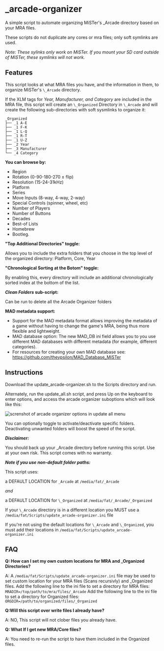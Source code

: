 # _arcade-organizer

A simple script to automate organizing MiSTer's \_Arcade directory based on your MRA files.

These scripts do not duplicate any cores or mra files; only soft symlinks are used.

_Note: These sylinks only work on MiSTer. If you mount your SD card outside of MiSTer, these symlinks will not work._

## Features

This script looks at what MRA files you have, and the information in them, to organize MiSTer's `\_Arcade` directory. 

If the XLM tags for _Year, Manufacturer, and Category_ are included in the MRA file, this script will create an `\_Organized` Directory in `\_Arcade` and will create the following sub-directories with soft sysmlinks to organize it:

```
_Organized
├── _1 A-E
├── _1 F-K
├── _1 L-Q
├── _1 R-T
├── _1 U-Z
├── _2 Year
├── _3 Manufacturer
└── _4 Category
```

**You can browse by:**

* Region
* Rotation (0-90-180-270 ± flip)
* Resolution (15-24-31kHz)
* Platform
* Series
* Move Inputs (8-way, 4-way, 2-way)
* Special Controls (spinner, wheel, etc)
* Number of Players
* Number of Buttons
* Decades
* Best-of Lists
* Homebrew
* Bootleg.

**"Top Additional Directories" toggle:**

Allows you to include the extra folders that you choose in the top level of the organized directory: Platform, Core, Year

**"Chronological Sorting at the Botom" toggle:**

By enabling this, every directory will include an additional chronologically sorted index at the bottom of the list.

**_Clean Folders_ sub-script:**

Can be run to delete all the Arcade Organizer folders

**MAD metadata support:**

- Support for the MAD metadata format allows improving the metadata of a game without having to change the game's MRA, being thus more flexible and lightweight.
- MAD database option: The new MAD_DB ini field allows you to you use different MAD databases with different metadata (for example, different categories).
- For resources for creating your own MAD database see: https://github.com/theypsilon/MAD_Database_MiSTer

## Instructions

Download the update_arcade-organizer.sh to the Scripts directory and run.

Alternately, run the update_all.sh script, and press Up on the keyboard to enter options, and access the arcade organizer suboptions which will look like this:

![screnshot of arcade organizer options in update all menu](https://i.imgur.com/MKGfco5.png)

You can optionally toggle to activate/deactivate specific folders. Deactivating unwanted folders will boost the speed of the script.

**_Disclaimer:_**

You should back up your \_Arcade directory before running this script. Use at your own risk. This script comes with no warranty.

**_Note if you use non-default folder paths:_**

This script uses:

a DEFAULT LOCATION for `_Arcade` at `/media/fat/_Arcade`

_and_

a DEFAULT LOCATION for `\_Organized` at `/media/fat/_Arcade/_Organized`

If your `\_Arcade` directory is in a different location you MUST use a `/media/fat/Scripts/update_arcade-organizer.ini` file 

If you're not using the default locations for `\_Arcade` and `\_Organized`, you must add their locations in `/media/fat/Scripts/update_arcade-organizer.ini` 

## FAQ

**Q: How can I set my own custom locations for MRA and \_Organized Directories?**

A: A `/media/fat/Scripts/update_arcade-organizer.ini` file may be used to set custom location for your MRA files (Scans recursivly) and \_Organized files.
Add the following line to the ini file to set a directory for MRA files: `MRADIR=/top/path/to/mra/files/_Arcade`
Add the following line to the ini file to set a directory for Organized files: `ORGDIR=/path/to/organized/files/_Organized`

**Q:Will this script over write files I already have?**

A: NO, This script will not clober files you already have.


**Q: What If I get new MRA/Core files?**

A: You need to re-run the script to have them included in the Organized files.
